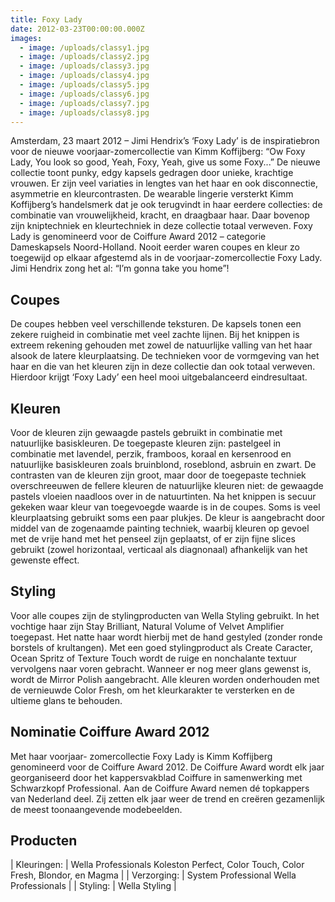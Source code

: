 ```yaml
---
title: Foxy Lady
date: 2012-03-23T00:00:00.000Z
images:
  - image: /uploads/classy1.jpg
  - image: /uploads/classy2.jpg
  - image: /uploads/classy3.jpg
  - image: /uploads/classy4.jpg
  - image: /uploads/classy5.jpg
  - image: /uploads/classy6.jpg
  - image: /uploads/classy7.jpg
  - image: /uploads/classy8.jpg
---
```



Amsterdam, 23 maart 2012 –  Jimi Hendrix’s ‘Foxy Lady’ is de inspiratiebron voor de nieuwe voorjaar-zomercollectie van Kimm Koffijberg:  “Ow Foxy Lady, You look so good, Yeah, Foxy, Yeah, give us some Foxy...”  De nieuwe collectie toont punky, edgy kapsels gedragen door unieke, krachtige vrouwen. Er zijn veel variaties in lengtes van het haar en ook disconnectie, asymmetrie en kleurcontrasten. De wearable lingerie versterkt Kimm Koffijberg’s handelsmerk dat je ook terugvindt in haar eerdere collecties: de combinatie van vrouwelijkheid, kracht, en draagbaar haar. Daar bovenop zijn kniptechniek en kleurtechniek in deze collectie totaal verweven. Foxy Lady is genomineerd voor de Coiffure Award 2012 – categorie Dameskapsels Noord-Holland. Nooit eerder waren coupes en kleur zo toegewijd op elkaar afgestemd als in de voorjaar-zomercollectie Foxy Lady. Jimi Hendrix zong het al: “I’m gonna take you home”!

## Coupes

De coupes hebben veel verschillende teksturen. De kapsels tonen een zekere ruigheid in combinatie met veel zachte lijnen. Bij het knippen is extreem rekening gehouden met zowel de natuurlijke valling van het haar alsook de latere kleurplaatsing. De technieken voor de vormgeving van het haar en die van het kleuren zijn in deze collectie dan ook totaal verweven. Hierdoor krijgt ‘Foxy Lady’ een heel mooi uitgebalanceerd eindresultaat.

## Kleuren

Voor de kleuren zijn gewaagde pastels gebruikt in combinatie met natuurlijke basiskleuren. De toegepaste kleuren zijn: pastelgeel in combinatie met lavendel, perzik, framboos, koraal en kersenrood en natuurlijke basiskleuren zoals bruinblond, roseblond, asbruin en zwart. De contrasten van de kleuren zijn groot, maar door de toegepaste techniek overschreeuwen de fellere kleuren de natuurlijke kleuren niet: de gewaagde pastels vloeien naadloos over in de natuurtinten.
Na het knippen is secuur gekeken waar kleur van toegevoegde waarde is in de coupes. Soms is veel kleurplaatsing gebruikt soms een paar plukjes. De kleur is aangebracht door middel van de zogenaamde painting techniek, waarbij kleuren op gevoel met de vrije hand met het penseel zijn geplaatst, of er zijn fijne slices gebruikt (zowel horizontaal, verticaal als diagnonaal) afhankelijk van het gewenste effect.

## Styling

Voor alle coupes zijn de stylingproducten van Wella Styling gebruikt. In het vochtige haar zijn Stay Brilliant, Natural Volume of Velvet Amplifier toegepast. Het natte haar wordt hierbij met de hand gestyled (zonder ronde borstels of krultangen). Met een goed stylingproduct als Create Caracter, Ocean Spritz of Texture Touch wordt de ruige en nonchalante textuur vervolgens naar voren gebracht. Wanneer er nog meer glans gewenst is, wordt de Mirror Polish aangebracht. 
Alle kleuren worden onderhouden met de vernieuwde Color Fresh, om het kleurkarakter te versterken en de ultieme glans te behouden. 

## Nominatie Coiffure Award 2012

Met haar voorjaar- zomercollectie Foxy Lady is Kimm Koffijberg genomineerd voor de Coiffure Award 2012. De Coiffure Award wordt elk jaar georganiseerd door het kappersvakblad Coiffure in samenwerking met Schwarzkopf Professional. Aan de Coiffure Award nemen dé topkappers van Nederland deel. Zij zetten elk jaar weer de trend en creëren gezamenlijk de meest toonaangevende modebeelden. 

## Producten

| Kleuringen:       | Wella Professionals Koleston Perfect, Color Touch, Color Fresh, Blondor, en Magma |
| Verzorging:       | System Professional Wella Professionals |
| Styling:       | Wella Styling |
